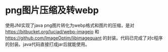 # png图片压缩及转webp
使用JNI实现了java png图片转化为webp格式和图片的压缩，是对 https://bitbucket.org/luciad/webp-imageio 和 https://github.com/ImageOptim/libimagequant 的封装。代码已完成了对c程序的封装。java代码直接打成jar后就能使用。

